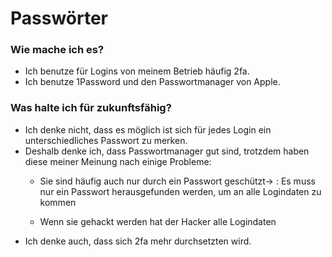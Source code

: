 # Passwörter
### Wie mache ich es?
- Ich benutze für Logins von meinem Betrieb häufig 2fa.
- Ich benutze 1Password und den Passwortmanager von Apple.
### Was halte ich für zukunftsfähig?
- Ich denke nicht, dass es möglich ist sich für jedes Login ein unterschiedliches Passwort zu merken.
- Deshalb denke ich, dass Passwortmanager gut sind, trotzdem haben diese meiner Meinung nach einige Probleme:
  - Sie sind häufig auch nur durch ein Passwort geschützt→
: Es muss nur ein Passwort herausgefunden werden, um an alle Logindaten zu kommen
  
  - Wenn sie gehackt werden hat der Hacker alle Logindaten
- Ich denke auch, dass sich 2fa mehr durchsetzten wird.
